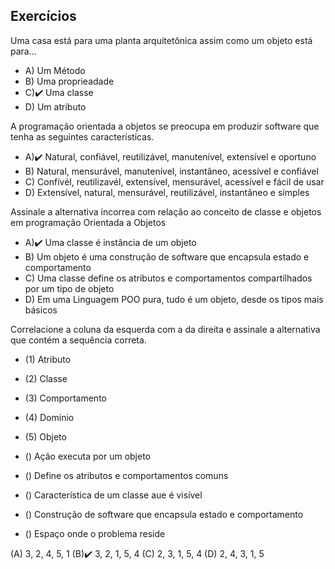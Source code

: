 ##  Exercícios

Uma casa está para uma planta arquitetônica assim como um objeto está para...

- A) Um Método
- B) Uma proprieadade
- C)✔️ Uma classe
- D) Um atributo

A programação orientada a objetos se preocupa em produzir software que tenha as seguintes características.

- A)✔️ Natural, confiável, reutilizável, manutenível, extensível e oportuno
- B) Natural, mensurável, manutenível, instantâneo, acessível e confiável
- C) Confívél, reutilizavél, extensível, mensurável, acessível e fácil de usar
- D) Extensível, natural, mensurável, reutilizável, instantâneo e símples

Assinale a alternativa incorrea com relação ao conceito de classe e objetos em programação Orientada a Objetos

- A)✔️ Uma classe é instância de um objeto
- B) Um objeto é uma construção de software que encapsula estado e comportamento
- C) Uma classe define os atributos e comportamentos compartilhados por um tipo de objeto
- D) Em uma Linguagem POO pura, tudo é um objeto, desde os tipos mais básicos

Correlacione a coluna da esquerda com a da direita e assinale a alternativa que contém a sequência correta.

- (1) Atributo
- (2) Classe
- (3) Comportamento
- (4) Domínio
- (5) Objeto

- () Ação executa por um objeto
- () Define os atributos e comportamentos comuns
- () Característica de um classe aue é visível
- () Construção de software que encapsula estado e comportamento
- () Espaço onde o problema reside

(A) 3, 2, 4, 5, 1
(B)✔️ 3, 2, 1, 5, 4
(C) 2, 3, 1, 5, 4
(D) 2, 4, 3, 1, 5
